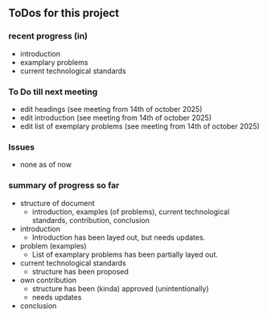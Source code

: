## ToDos for this project
### recent progress (in)
- introduction
- examplary problems
- current technological standards

### To Do till next meeting
- edit headings (see meeting from 14th of october 2025)
- edit introduction (see meeting from 14th of october 2025)
- edit list of exemplary problems (see meeting from 14th of october 2025)

### Issues
- none as of now

### summary of progress so far
- structure of document
    - introduction, examples (of problems), current technological standards, contribution, conclusion
- introduction
    - Introduction has been layed out, but needs updates.
- problem (examples)
    - List of examplary problems has been partially layed out.
- current technological standards
    - structure has been proposed
- own contribution
    - structure has been (kinda) approved (unintentionally)
    - needs updates
- conclusion